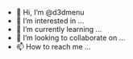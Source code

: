 - 👋 Hi, I’m @d3dmenu
- 👀 I’m interested in ...
- 🌱 I’m currently learning ...
- 💞️ I’m looking to collaborate on ...
- 📫 How to reach me ...

<!---
d3dmenu/d3dmenu is a ✨ special ✨ repository because its `README.md` (this file) appears on your GitHub profile.
You can click the Preview link to take a look at your changes.
--->

